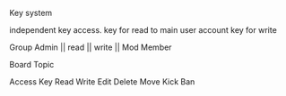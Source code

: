 Key system



independent key access.
key for read to main user account
key for write

Group
Admin || read || write || 
Mod
Member

Board
Topic


Access Key
Read
Write
Edit
Delete
Move
Kick
Ban
